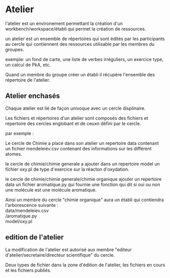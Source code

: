 

# Atelier 

l'atelier est un environement permettant la création d'un workbench/workspace/établi qui permet la création de ressources.


un atelier est un ensemble de répertoires qui sont édités par les participants au cercle qui contiennent des ressources utilisable par les membres du groupes.

exemple: un fond de carte, une liste de verbes irréguliers, un exercice type, un calcul de PkA, etc.

Quand un membre du groupe créer un établi il récupère l'ensemble des répertoire de l'atelier.


## Atelier enchasés 

Chaque atelier est lié de façon univoque avec un cercle displinaire. 


Les fichiers et répertoires d'un atelier sont composés des fichiers et repertoire des cercles englobant et de ceuxn défini par le cercle.

par exemple :

Le cercle de Chimie a placé dans son atelier un repertoire data contenant un fichier mendeleiev.csv contenant des informations sur les différent atomes.

le cercle de chimie/chimie generale a  ajouter dans un repertoire model un fichier oxy.pl de type d'exercice sur la réacton d'oxydation.

le cercle de chimie/chimie generale/chimie organique ajouter un repertoire data un fichier aromatique.py qui fournie une fonction qui dit si oui ou non une molécule est une molécule aromatique.


Ainsi un membre du cercle "chimie organique" aura un établi qui contiendra l'arborescence suivante :  
  data/mendeleiev.csv  
      /aromatique.py  
  model/oxy.pl  
  
 
 ## edition de l'atelier 
 
 La modification de l'atelier est autorisé aux membre "editeur d'atelier/secretaire/directeur scientifique" du cercle.

 Deux types de fichier dans la zone d'édition de l'atelier, les fichiers en cours et les fichiers publiés.
 
 
 
 
 



